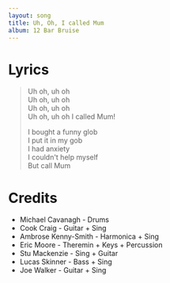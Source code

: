 ```yaml
---
layout: song
title: Uh, Oh, I called Mum
album: 12 Bar Bruise
---
```


# Lyrics

> Uh oh, uh oh   
> Uh oh, uh oh   
> Uh oh, uh oh   
> Uh oh, uh oh I called Mum!   
>    
> I bought a funny glob   
> I put it in my gob   
> I had anxiety   
> I couldn't help myself   
> But call Mum   

# Credits

* Michael Cavanagh - Drums  
* Cook Craig - Guitar + Sing  
* Ambrose Kenny-Smith - Harmonica + Sing  
* Eric Moore - Theremin + Keys + Percussion  
* Stu Mackenzie - Sing + Guitar  
* Lucas Skinner - Bass + Sing  
* Joe Walker - Guitar + Sing  
